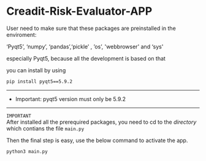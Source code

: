 # Creadit-Risk-Evaluator-APP


User need to make sure that these packages are preinstalled in the enviroment:

‘Pyqt5’, ‘numpy’, ‘pandas’,‘pickle’ , ’os’, 'webbrowser'  and ‘sys'

especially Pyqt5, because all the development is based on that

you can install by using 
```bash
pip install pyqt5==5.9.2
```

***********************************************


* Important: pyqt5 version must only be 5.9.2 



***********************************************



`IMPORTANT` \
After installed all the prerequired packages, you need to cd to the <em>directory</em> which contians the file ``main.py``

 
Then the final step is easy, use the below command to activate the app.

```bash
python3 main.py
```

